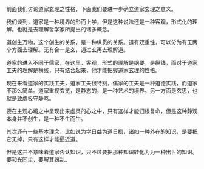 <p data-pid="V6blqTd5">前面我们讨论道家玄理之性格，下面我们要进一步确立道家玄理之意义。</p><p data-pid="qonwjPtw">我们谈到，道家是一种境界的形而上学，但是这种说法还是一种客观，形式化的理解。也就是去理解哲学家所提出的诸多概念。</p><p data-pid="L7gRFJ6o">道创生万物，这个创生的关系，是一种纵贯的关系。道有双重性，可以分为有无两个方面去理解。无有合一是玄，通过玄再去理解道。</p><p data-pid="x61Cjcjg">道家的进入不同于儒家，在这里，客观，形式的理解是纲要，是纵线，而对于道家工夫的理解是横线，只有结合起来，他才能把握道家玄理的性格。</p><p data-pid="Esdj7yVR">现在来看道家的实践工夫，道家工夫很特别，儒家的工夫是一种道德实践，而道家不那么简单。道家重视玄览，是静态的，是一种艺术的境界。另一方面是玄思，也就是致虚极守静笃。</p><p data-pid="-TWr8yE2">要在主观心境之中呈现出来虚灵的心之中，只有这样才能归根复命，但是这种静观本身并不创生，是一种不生而生。</p><p data-pid="_2aDC7qn">其次还有一些基本理念，比如说为学日益为道日损，诸如一种外在的知识，是要把它无掉，只有这样才能逼近道。</p><p data-pid="pb2kqu7m">但是这并不意味着道家否认知识，只不过要把那种知识转化为为一种出世的知识。要和光同尘，要解其纷乱。</p><p></p>